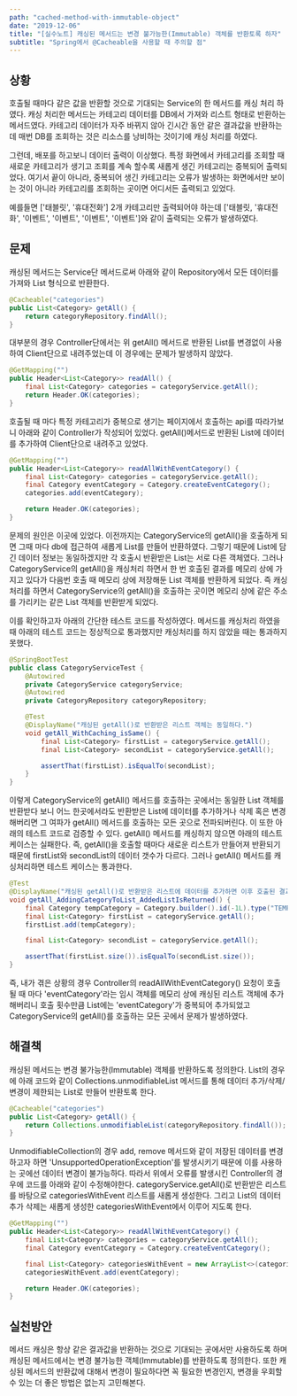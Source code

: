 ```yaml
---
path: "cached-method-with-immutable-object"
date: "2019-12-06"
title: "[실수노트] 캐싱된 메서드는 변경 불가능한(Immutable) 객체를 반환토록 하자"
subtitle: "Spring에서 @Cacheable을 사용할 때 주의할 점"
---
```


## 상황

호출될 때마다 같은 값을 반환할 것으로 기대되는 Service의 한 메서드를 캐싱 처리 하였다. 캐싱 처리한 메서드는 카테고리 데이터를 DB에서 가져와 리스트 형태로 반환하는 메서드였다. 카테고리 데이터가 자주 바뀌지 않아 긴시간 동안 같은 결과값을 반환하는데 매번 DB를 조회하는 것은 리소스를 낭비하는 것이기에 캐싱 처리를 하였다.

그런데, 배포를 하고보니 데이터 출력이 이상했다. 특정 화면에서 카테고리를 조회할 때 새로운 카테고리가 생기고 조회를 계속 할수록 새롭게 생긴 카테고리는 중복되어 출력되었다. 여기서 끝이 아니라, 중복되어 생긴 카테고리는 오류가 발생하는 화면에서만 보이는 것이 아니라 카테고리를 조회하는 곳이면 어디서든 출력되고 있었다.

예를들면 \['태블릿', '휴대전화'\] 2개 카테고리만 출력되어야 하는데 \['태블릿, '휴대전화', '이벤트', '이벤트', '이벤트', '이벤트'\]와 같이 출력되는 오류가 발생하였다.

## 문제

캐싱된 메서드는 Service단 메서드로써 아래와 같이 Repository에서 모든 데이터를 가져와 List 형식으로 반환한다.

```java
@Cacheable("categories")
public List<Category> getAll() {
    return categoryRepository.findAll();
}
```

대부분의 경우 Controller단에서는 위 getAll() 메서드로 반환된 List를 변경없이 사용하여 Client단으로 내려주었는데 이 경우에는 문제가 발생하지 않았다.

```java
@GetMapping("")
public Header<List<Category>> readAll() {
    final List<Category> categories = categoryService.getAll();
    return Header.OK(categories);
}
```

호출될 때 마다 특정 카테고리가 중복으로 생기는 페이지에서 호출하는 api를 따라가보니 아래와 같이 Controller가 작성되어 있었다. getAll()메서드로 반환된 List에 데이터를 추가하여 Client단으로 내려주고 있었다.

```java
@GetMapping("")
public Header<List<Category>> readAllWithEventCategory() {
    final List<Category> categories = categoryService.getAll();
    final Category eventCategory = Category.createEventCategory();
    categories.add(eventCategory);

    return Header.OK(categories);
}
```

문제의 원인은 이곳에 있었다. 이전까지는 CategoryService의 getAll()을 호출하게 되면 그때 마다 db에 접근하여 새롭게 List를 만들어 반환하였다. 그렇기 때문에 List에 담긴 데이터 정보는 동일하겠지만 각 호출시 반환받은 List는 서로 다른 객체였다. 그러나 CategoryService의 getAll()을 캐싱처리 하면서 한 번 호출된 결과를 메모리 상에 가지고 있다가 다음번 호출 때 메모리 상에 저장해둔 List 객체를 반환하게 되었다. 즉 캐싱처리를 하면서 CategoryService의 getAll()을 호출하는 곳이면 메모리 상에 같은 주소를 가리키는 같은 List 객체를 반환받게 되었다.

이를 확인하고자 아래의 간단한 테스트 코드를 작성하였다. 메서드를 캐싱처리 하였을 때 아래의 테스트 코드는 정상적으로 통과했지만 캐싱처리를 하지 않았을 때는 통과하지 못했다.

```java
@SpringBootTest
public class CategoryServiceTest {
    @Autowired
    private CategoryService categoryService;
    @Autowired
    private CategoryRepository categoryRepository;

    @Test
    @DisplayName("캐싱된 getAll()로 반환받은 리스트 객체는 동일하다.")
    void getAll_WithCaching_isSame() {
        final List<Category> firstList = categoryService.getAll();
        final List<Category> secondList = categoryService.getAll();

        assertThat(firstList).isEqualTo(secondList);
    }
}
```

이렇게 CategoryService의 getAll() 메서드를 호출하는 곳에서는 동일한 List 객체를 반환받다 보니 어느 한곳에서라도 반환받은 List에 데이터를 추가하거나 삭제 혹은 변경해버리면 그 여파가 getAll() 메서드를 호출하는 모든 곳으로 전파되버린다. 이 또한 아래의 테스트 코드로 검증할 수 있다. getAll() 메서드를 캐싱하지 않으면 아래의 테스트 케이스는 실패한다. 즉, getAll()을 호출할 때마다 새로운 리스트가 만들어져 반환되기 때문에 firstList와 secondList의 데이터 갯수가 다르다. 그러나 getAll() 메서드를 캐싱처리하면 테스트 케이스는 통과한다.

```java
@Test
@DisplayName("캐싱된 getAll()로 반환받은 리스트에 데이터를 추가하면 이후 호출된 결과에도 데이터가 추가된 리스트가 반환된다.")
void getAll_AddingCategoryToList_AddedListIsReturned() {
    final Category tempCategory = Category.builder().id(-1L).type("TEMP").title("임시").build();
    final List<Category> firstList = categoryService.getAll();
    firstList.add(tempCategory);

    final List<Category> secondList = categoryService.getAll();

    assertThat(firstList.size()).isEqualTo(secondList.size());
}
```

즉, 내가 겪은 상황의 경우 Controller의 readAllWithEventCategory() 요청이 호출될 때 마다 'eventCategory'라는 임시 객체를 메모리 상에 캐싱된 리스트 객체에 추가해버리니 호출 횟수만큼 List에는 'eventCategory'가 중복되어 추가되었고 CategoryService의 getAll()를 호출하는 모든 곳에서 문제가 발생하였다.

## 해결책

캐싱된 메서드는 변경 불가능한(Immutable) 객체를 반환하도록 정의한다. List의 경우에 아래 코드와 같이 Collections.unmodifiableList 메서드를 통해 데이터 추가/삭제/변경이 제한되는 List로 만들어 반환토록 한다.

```java
@Cacheable("categories")
public List<Category> getAll() {
    return Collections.unmodifiableList(categoryRepository.findAll());
}
```

UnmodifiableCollection의 경우 add, remove 메서드와 같이 저장된 데이터를 변경하고자 하면 'UnsupportedOperationException'를 발생시키기 때문에 이를 사용하는 곳에선 데이터 변경이 불가능하다. 따라서 위에서 오류를 발생시킨 Controller의 경우에 코드를 아래와 같이 수정해야한다. categoryService.getAll()로 반환받은 리스트를 바탕으로 categoriesWithEvent 리스트를 새롭게 생성한다. 그리고 List의 데이터 추가 삭제는 새롭게 생성한 categoriesWithEvent에서 이루어 지도록 한다.

```java
@GetMapping("")
public Header<List<Category>> readAllWithEventCategory() {
    final List<Category> categories = categoryService.getAll();
    final Category eventCategory = Category.createEventCategory();

    final List<Category> categoriesWithEvent = new ArrayList<>(categories);
    categoriesWithEvent.add(eventCategory);

    return Header.OK(categories);
}
```

## 실천방안

메서드 캐싱은 항상 같은 결과값을 반환하는 것으로 기대되는 곳에서만 사용하도록 하며 캐싱된 메서드에서는 변경 불가능한 객체(Immutable)를 반환하도록 정의한다. 또한 캐싱된 메서드의 반환값에 대해서 변경이 필요하다면 꼭 필요한 변경인지, 변경을 우회할 수 있는 더 좋은 방법은 없는지 고민해본다.
